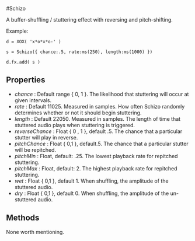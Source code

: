 #Schizo

A buffer-shuffling / stuttering effect with reversing and pitch-shifting.

Example:
```
d = XOX( 'x*o*x*o-' )

s = Schizo({ chance:.5, rate:ms(250), length:ms(1000) })

d.fx.add( s )

```


## Properties

* _chance_ : Default range { 0, 1 }. The likelihood that stuttering will occur at given intervals.
* _rate_ : Default 11025. Measured in samples. How often Schizo randomly determines whether or not it should begin stuttering.
* _length_ : Default 22050. Measured in samples. The length of time that stuttered audio plays when stuttering is triggered.
* _reverseChance_ : Float { 0 , 1 }, default .5. The chance that a particular stutter will play in reverse.
* _pitchChance_ : Float { 0,1 }, default.5. The chance that a particular stutter will be repitched.
* _pitchMin_ : Float, default: .25. The lowest playback rate for repitched stuttering.
* _pitchMax_ : Float, default: 2. The highest playback rate for repitched stuttering.
* _wet_ : Float { 0,1 }, default 1. When shuffling, the amplitude of the stuttered audio.
* _dry_ : Float { 0,1 }, default 0. When shuffling, the amplitude of the un-stuttered audio.

## Methods

None worth mentioning.
